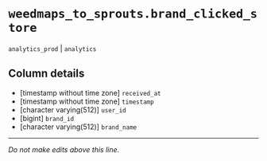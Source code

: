 # `weedmaps_to_sprouts.brand_clicked_store`
`analytics_prod` | `analytics`

## Column details
* [timestamp without time zone] `received_at`
* [timestamp without time zone] `timestamp`
* [character varying(512)] `user_id`
* [bigint]    `brand_id`
* [character varying(512)] `brand_name`

-------------------------------------------------------------------------------
*Do not make edits above this line.*
